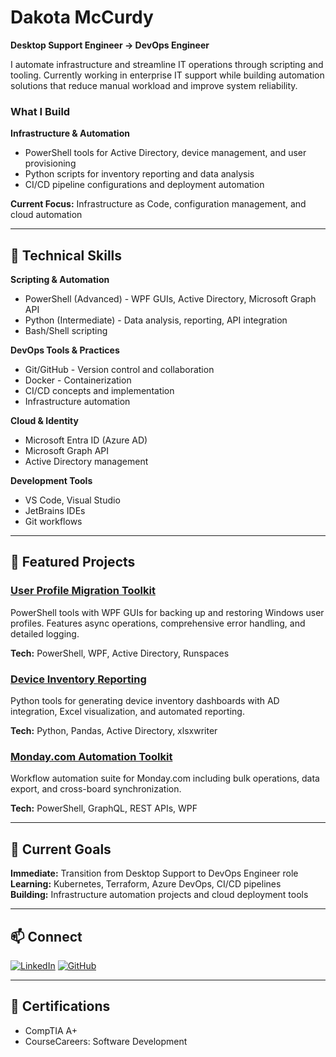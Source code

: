 # Dakota McCurdy

**Desktop Support Engineer → DevOps Engineer**

I automate infrastructure and streamline IT operations through scripting and tooling. Currently working in enterprise IT support while building automation solutions that reduce manual workload and improve system reliability.

### What I Build

**Infrastructure & Automation**
- PowerShell tools for Active Directory, device management, and user provisioning
- Python scripts for inventory reporting and data analysis
- CI/CD pipeline configurations and deployment automation

**Current Focus:** Infrastructure as Code, configuration management, and cloud automation

---

## 🔧 Technical Skills

**Scripting & Automation**
- PowerShell (Advanced) - WPF GUIs, Active Directory, Microsoft Graph API
- Python (Intermediate) - Data analysis, reporting, API integration
- Bash/Shell scripting

**DevOps Tools & Practices**
- Git/GitHub - Version control and collaboration
- Docker - Containerization
- CI/CD concepts and implementation
- Infrastructure automation

**Cloud & Identity**
- Microsoft Entra ID (Azure AD)
- Microsoft Graph API
- Active Directory management

**Development Tools**
- VS Code, Visual Studio
- JetBrains IDEs
- Git workflows

---

## 📂 Featured Projects

### [User Profile Migration Toolkit](link-when-ready)
PowerShell tools with WPF GUIs for backing up and restoring Windows user profiles. Features async operations, comprehensive error handling, and detailed logging.

**Tech:** PowerShell, WPF, Active Directory, Runspaces

### [Device Inventory Reporting](link-when-ready)
Python tools for generating device inventory dashboards with AD integration, Excel visualization, and automated reporting.

**Tech:** Python, Pandas, Active Directory, xlsxwriter

### [Monday.com Automation Toolkit](link-when-ready)
Workflow automation suite for Monday.com including bulk operations, data export, and cross-board synchronization.

**Tech:** PowerShell, GraphQL, REST APIs, WPF

---

## 🎯 Current Goals

**Immediate:** Transition from Desktop Support to DevOps Engineer role  
**Learning:** Kubernetes, Terraform, Azure DevOps, CI/CD pipelines  
**Building:** Infrastructure automation projects and cloud deployment tools

---

## 📫 Connect

[![LinkedIn](https://img.shields.io/badge/LinkedIn-0077B5?style=for-the-badge&logo=linkedin&logoColor=white)](https://www.linkedin.com/in/dakotamccurdy)
[![GitHub](https://img.shields.io/badge/GitHub-236ad3?style=for-the-badge&logo=github&logoColor=white)](https://github.com/mccurdyd)

---

## 📜 Certifications

- CompTIA A+
- CourseCareers: Software Development
